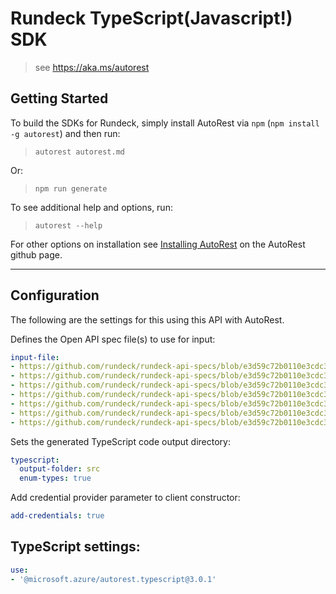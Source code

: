 Rundeck TypeScript(Javascript!) SDK
===================================
> see https://aka.ms/autorest

## Getting Started 
To build the SDKs for Rundeck, simply install AutoRest via `npm` (`npm install -g autorest`) and then run:
> `autorest autorest.md`

Or:
> `npm run generate`

To see additional help and options, run:
> `autorest --help`

For other options on installation see [Installing AutoRest](https://aka.ms/autorest/install) on the AutoRest github page.

---

## Configuration 
The following are the settings for this using this API with AutoRest.

Defines the Open API spec file(s) to use for input:
```yaml
input-file:
- https://github.com/rundeck/rundeck-api-specs/blob/e3d59c72b0110e3cdc371ba7c58b7234788ddfd7/rundeck/execution.yaml
- https://github.com/rundeck/rundeck-api-specs/blob/e3d59c72b0110e3cdc371ba7c58b7234788ddfd7/rundeck/job.yaml
- https://github.com/rundeck/rundeck-api-specs/blob/e3d59c72b0110e3cdc371ba7c58b7234788ddfd7/rundeck/metric.yaml
- https://github.com/rundeck/rundeck-api-specs/blob/e3d59c72b0110e3cdc371ba7c58b7234788ddfd7/rundeck/project.yaml
- https://github.com/rundeck/rundeck-api-specs/blob/e3d59c72b0110e3cdc371ba7c58b7234788ddfd7/rundeck/storage.yaml
- https://github.com/rundeck/rundeck-api-specs/blob/e3d59c72b0110e3cdc371ba7c58b7234788ddfd7/rundeck/system.yaml
- https://github.com/rundeck/rundeck-api-specs/blob/e3d59c72b0110e3cdc371ba7c58b7234788ddfd7/rundeck/user.yaml
```

Sets the generated TypeScript code output directory:
```yaml
typescript:
  output-folder: src
  enum-types: true
```

Add credential provider parameter to client constructor:
```yaml
add-credentials: true
```

## TypeScript settings:
```yaml $(typescript)
use:
- '@microsoft.azure/autorest.typescript@3.0.1'
```